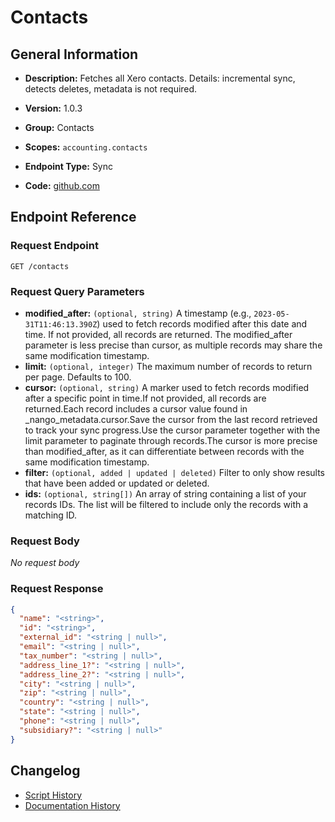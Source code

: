 <!-- BEGIN GENERATED CONTENT -->
# Contacts

## General Information

- **Description:** Fetches all Xero contacts.
Details: incremental sync, detects deletes, metadata is not required.

- **Version:** 1.0.3
- **Group:** Contacts
- **Scopes:** `accounting.contacts`
- **Endpoint Type:** Sync
- **Code:** [github.com](https://github.com/NangoHQ/integration-templates/tree/main/integrations/xero/syncs/contacts.ts)


## Endpoint Reference

### Request Endpoint

`GET /contacts`

### Request Query Parameters

- **modified_after:** `(optional, string)` A timestamp (e.g., `2023-05-31T11:46:13.390Z`) used to fetch records modified after this date and time. If not provided, all records are returned. The modified_after parameter is less precise than cursor, as multiple records may share the same modification timestamp.
- **limit:** `(optional, integer)` The maximum number of records to return per page. Defaults to 100.
- **cursor:** `(optional, string)` A marker used to fetch records modified after a specific point in time.If not provided, all records are returned.Each record includes a cursor value found in _nango_metadata.cursor.Save the cursor from the last record retrieved to track your sync progress.Use the cursor parameter together with the limit parameter to paginate through records.The cursor is more precise than modified_after, as it can differentiate between records with the same modification timestamp.
- **filter:** `(optional, added | updated | deleted)` Filter to only show results that have been added or updated or deleted.
- **ids:** `(optional, string[])` An array of string containing a list of your records IDs. The list will be filtered to include only the records with a matching ID.

### Request Body

_No request body_

### Request Response

```json
{
  "name": "<string>",
  "id": "<string>",
  "external_id": "<string | null>",
  "email": "<string | null>",
  "tax_number": "<string | null>",
  "address_line_1?": "<string | null>",
  "address_line_2?": "<string | null>",
  "city": "<string | null>",
  "zip": "<string | null>",
  "country": "<string | null>",
  "state": "<string | null>",
  "phone": "<string | null>",
  "subsidiary?": "<string | null>"
}
```

## Changelog

- [Script History](https://github.com/NangoHQ/integration-templates/commits/main/integrations/xero/syncs/contacts.ts)
- [Documentation History](https://github.com/NangoHQ/integration-templates/commits/main/integrations/xero/syncs/contacts.md)

<!-- END  GENERATED CONTENT -->

